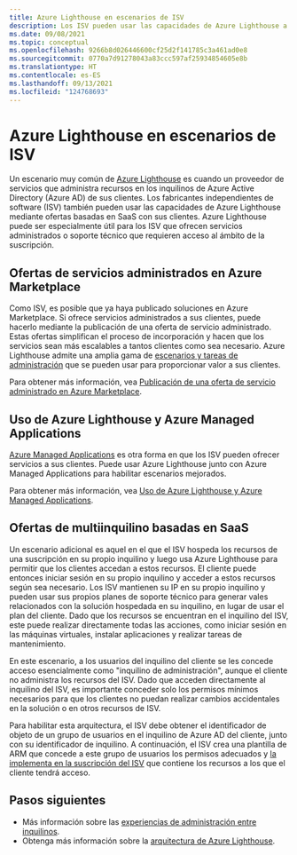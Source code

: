 ```yaml
---
title: Azure Lighthouse en escenarios de ISV
description: Los ISV pueden usar las capacidades de Azure Lighthouse a fin obtener más flexibilidad con las ofertas de los clientes.
ms.date: 09/08/2021
ms.topic: conceptual
ms.openlocfilehash: 9266b8d026446600cf25d2f141785c3a461ad0e8
ms.sourcegitcommit: 0770a7d91278043a83ccc597af25934854605e8b
ms.translationtype: HT
ms.contentlocale: es-ES
ms.lasthandoff: 09/13/2021
ms.locfileid: "124768693"
---
```

# <a name="azure-lighthouse-in-isv-scenarios"></a>Azure Lighthouse en escenarios de ISV

Un escenario muy común de [Azure Lighthouse](../overview.md) es cuando un proveedor de servicios que administra recursos en los inquilinos de Azure Active Directory (Azure AD) de sus clientes. Los fabricantes independientes de software (ISV) también pueden usar las capacidades de Azure Lighthouse mediante ofertas basadas en SaaS con sus clientes. Azure Lighthouse puede ser especialmente útil para los ISV que ofrecen servicios administrados o soporte técnico que requieren acceso al ámbito de la suscripción.

## <a name="managed-service-offers-in-azure-marketplace"></a>Ofertas de servicios administrados en Azure Marketplace

Como ISV, es posible que ya haya publicado soluciones en Azure Marketplace. Si ofrece servicios administrados a sus clientes, puede hacerlo mediante la publicación de una oferta de servicio administrado. Estas ofertas simplifican el proceso de incorporación y hacen que los servicios sean más escalables a tantos clientes como sea necesario. Azure Lighthouse admite una amplia gama de [escenarios y tareas de administración](cross-tenant-management-experience.md#enhanced-services-and-scenarios) que se pueden usar para proporcionar valor a sus clientes.

Para obtener más información, vea [Publicación de una oferta de servicio administrado en Azure Marketplace](../how-to/publish-managed-services-offers.md).

## <a name="using-azure-lighthouse-with-azure-managed-applications"></a>Uso de Azure Lighthouse y Azure Managed Applications

[Azure Managed Applications](../../azure-resource-manager/managed-applications/overview.md) es otra forma en que los ISV pueden ofrecer servicios a sus clientes. Puede usar Azure Lighthouse junto con Azure Managed Applications para habilitar escenarios mejorados.

Para obtener más información, vea [Uso de Azure Lighthouse y Azure Managed Applications](managed-applications.md).

## <a name="saas-based-multi-tenant-offerings"></a>Ofertas de multiinquilino basadas en SaaS

Un escenario adicional es aquel en el que el ISV hospeda los recursos de una suscripción en su propio inquilino y luego usa Azure Lighthouse para permitir que los clientes accedan a estos recursos. El cliente puede entonces iniciar sesión en su propio inquilino y acceder a estos recursos según sea necesario. Los ISV mantienen su IP en su propio inquilino y pueden usar sus propios planes de soporte técnico para generar vales relacionados con la solución hospedada en su inquilino, en lugar de usar el plan del cliente. Dado que los recursos se encuentran en el inquilino del ISV, este puede realizar directamente todas las acciones, como iniciar sesión en las máquinas virtuales, instalar aplicaciones y realizar tareas de mantenimiento.

En este escenario, a los usuarios del inquilino del cliente se les concede acceso esencialmente como "inquilino de administración", aunque el cliente no administra los recursos del ISV. Dado que acceden directamente al inquilino del ISV, es importante conceder solo los permisos mínimos necesarios para que los clientes no puedan realizar cambios accidentales en la solución o en otros recursos de ISV.

Para habilitar esta arquitectura, el ISV debe obtener el identificador de objeto de un grupo de usuarios en el inquilino de Azure AD del cliente, junto con su identificador de inquilino. A continuación, el ISV crea una plantilla de ARM que concede a este grupo de usuarios los permisos adecuados y [la implementa en la suscripción del ISV](../how-to/onboard-customer.md) que contiene los recursos a los que el cliente tendrá acceso.

## <a name="next-steps"></a>Pasos siguientes

- Más información sobre las [experiencias de administración entre inquilinos](cross-tenant-management-experience.md).
- Obtenga más información sobre la [arquitectura de Azure Lighthouse](architecture.md).
